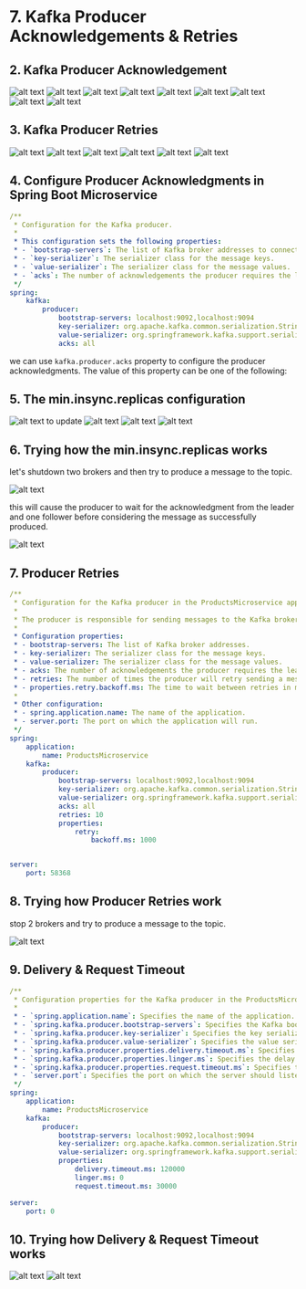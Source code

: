 # 7. Kafka Producer Acknowledgements & Retries

## 2. Kafka Producer Acknowledgement

![alt text](image.png)
![alt text](image-1.png)
![alt text](image-2.png)
![alt text](image-3.png)
![alt text](image-4.png)
![alt text](image-5.png)
![alt text](image-6.png)
![alt text](image-7.png)
![alt text](image-8.png)

## 3. Kafka Producer Retries

![alt text](image-9.png)
![alt text](image-10.png)
![alt text](image-11.png)
![alt text](image-12.png)
![alt text](image-13.png)
![alt text](image-14.png)

## 4. Configure Producer Acknowledgments in Spring Boot Microservice

```yaml
/**
 * Configuration for the Kafka producer.
 * 
 * This configuration sets the following properties:
 * - `bootstrap-servers`: The list of Kafka broker addresses to connect to.
 * - `key-serializer`: The serializer class for the message keys.
 * - `value-serializer`: The serializer class for the message values.
 * - `acks`: The number of acknowledgements the producer requires the leader to have received before considering a request complete.
 */
spring:
    kafka:
        producer:
            bootstrap-servers: localhost:9092,localhost:9094
            key-serializer: org.apache.kafka.common.serialization.StringSerializer
            value-serializer: org.springframework.kafka.support.serializer.JsonSerializer
            acks: all
```

we can use `kafka.producer.acks` property to configure the producer acknowledgments. The value of this property can be one of the following:

## 5. The min.insync.replicas configuration

![alt text](image-15.png)
to update
![alt text](image-16.png)
![alt text](image-17.png)
![alt text](image-18.png)

## 6. Trying how the min.insync.replicas works

let's shutdown two brokers and then try to produce a message to the topic.

![alt text](image-19.png)

this will cause the producer to wait for the acknowledgment from the leader and one follower before considering the message as successfully produced.

![alt text](image-20.png)

## 7. Producer Retries

```yaml
/**
 * Configuration for the Kafka producer in the ProductsMicroservice application.
 * 
 * The producer is responsible for sending messages to the Kafka broker.
 * 
 * Configuration properties:
 * - bootstrap-servers: The list of Kafka broker addresses.
 * - key-serializer: The serializer class for the message keys.
 * - value-serializer: The serializer class for the message values.
 * - acks: The number of acknowledgements the producer requires the leader to have received before considering a request complete.
 * - retries: The number of times the producer will retry sending a message before giving up.
 * - properties.retry.backoff.ms: The time to wait between retries in milliseconds.
 * 
 * Other configuration:
 * - spring.application.name: The name of the application.
 * - server.port: The port on which the application will run.
 */
spring:
    application:
        name: ProductsMicroservice
    kafka:
        producer:
            bootstrap-servers: localhost:9092,localhost:9094
            key-serializer: org.apache.kafka.common.serialization.StringSerializer
            value-serializer: org.springframework.kafka.support.serializer.JsonSerializer
            acks: all
            retries: 10
            properties:
                retry:
                    backoff.ms: 1000


server:
    port: 58368
```

## 8. Trying how Producer Retries work

stop 2 brokers and try to produce a message to the topic.

![alt text](image-21.png)

## 9. Delivery & Request Timeout

```yaml
/**
 * Configuration properties for the Kafka producer in the ProductsMicroservice application.
 * 
 * - `spring.application.name`: Specifies the name of the application.
 * - `spring.kafka.producer.bootstrap-servers`: Specifies the Kafka bootstrap servers.
 * - `spring.kafka.producer.key-serializer`: Specifies the key serializer class for the producer.
 * - `spring.kafka.producer.value-serializer`: Specifies the value serializer class for the producer.
 * - `spring.kafka.producer.properties.delivery.timeout.ms`: Specifies the maximum time to wait for message delivery acknowledgement.
 * - `spring.kafka.producer.properties.linger.ms`: Specifies the delay in milliseconds to wait for more messages before sending a batch.
 * - `spring.kafka.producer.properties.request.timeout.ms`: Specifies the maximum time to wait for a response from the Kafka broker.
 * - `server.port`: Specifies the port on which the server should listen. Set to 0 to use any available port.
 */
spring:
    application:
        name: ProductsMicroservice
    kafka:
        producer:
            bootstrap-servers: localhost:9092,localhost:9094
            key-serializer: org.apache.kafka.common.serialization.StringSerializer
            value-serializer: org.springframework.kafka.support.serializer.JsonSerializer
            properties:
                delivery.timeout.ms: 120000
                linger.ms: 0
                request.timeout.ms: 30000

server:
    port: 0

```

## 10. Trying how Delivery & Request Timeout works

![alt text](image-22.png)
![alt text](image-23.png)
